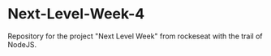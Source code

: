# Next-Level-Week-4
Repository for the project "Next Level Week" from rockeseat with the trail of NodeJS.
